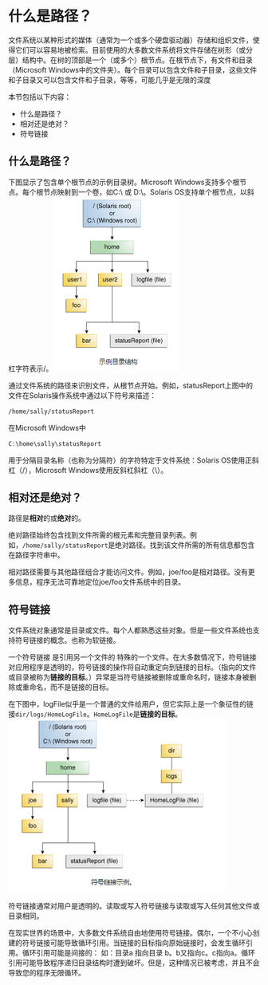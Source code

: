 # 什么是路径？

文件系统以某种形式的媒体（通常为一个或多个硬盘驱动器）存储和组织文件，使得它们可以容易地被检索。目前使用的大多数文件系统将文件存储在树形（或分层）结构中。在树的顶部是一个（或多个）根节点。在根节点下，有文件和目录（Microsoft Windows中的文件夹）。每个目录可以包含文件和子目录，这些文件和子目录又可以包含文件和子目录，等等，可能几乎是无限的深度

本节包括以下内容：

* 什么是路径？
* 相对还是绝对？
* 符号链接

## 什么是路径？
下图显示了包含单个根节点的示例目录树。Microsoft Windows支持多个根节点。每个根节点映射到一个卷，如C:\ 或 D:\。Solaris OS支持单个根节点，以斜杠字符表示/。
![](/assets/essential/io/io-dirStructure.png)

通过文件系统的路径来识别文件，从根节点开始。例如，statusReport上图中的文件在Solaris操作系统中通过以下符号来描述：
```bash
/home/sally/statusReport
```
在Microsoft Windows中
```java
C:\home\sally\statusReport
```

用于分隔目录名称（也称为分隔符）的字符特定于文件系统：Solaris OS使用正斜杠（/），Microsoft Windows使用反斜杠斜杠（\）。

## 相对还是绝对？
路径是**相对**的或**绝对**的。

绝对路径始终包含找到文件所需的根元素和完整目录列表。例如，`/home/sally/statusReport`是绝对路径。找到该文件所需的所有信息都包含在路径字符串中。

相对路径需要与其他路径组合才能访问文件。例如，joe/foo是相对路径。没有更多信息，程序无法可靠地定位joe/foo文件系统中的目录。

## 符号链接
文件系统对象通常是目录或文件。每个人都熟悉这些对象。但是一些文件系统也支持符号链接的概念。也称为软链接。

一个符号链接 是引用另一个文件的 特殊的一个文件。在大多数情况下，符号链接对应用程序是透明的，符号链接的操作将自动重定向到链接的目标。（指向的文件或目录被称为**链接的目标**。）异常是当符号链接被删除或重命名时，链接本身被删除或重命名，而不是链接的目标。

在下图中，logFile似乎是一个普通的文件给用户，但它实际上是一个象征性的链接`dir/logs/HomeLogFile`。`HomeLogFile`是**链接的目标**。
![](/assets/essential/io/io-symlink.png)

符号链接通常对用户是透明的。读取或写入符号链接与读取或写入任何其他文件或目录相同。

在现实世界的场景中，大多数文件系统自由地使用符号链接。偶尔，一个不小心创建的符号链接可能导致循环引用。当链接的目标指向原始链接时，会发生循环引用。循环引用可能是间接的： 如：目录a 指向目录 b。b又指向c。c指向a。循环引用可能导致程序递归目录结构时遭到破坏。但是，这种情况已被考虑，并且不会导致您的程序无限循环。